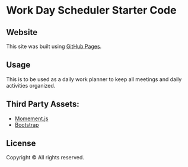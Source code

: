 # Work Day Scheduler Starter Code

## Website
This site was built using [GitHub Pages](https://kfreeborg.github.io/daily-planner/). 

## Usage
This is to be used as a daily work planner to keep all meetings and daily activities organized.

## Third Party Assets:

* [Momement.js](https://momentjs.com/)
* [Bootstrap](https://getbootstrap.com/)

## License

Copyright &copy; All rights reserved.